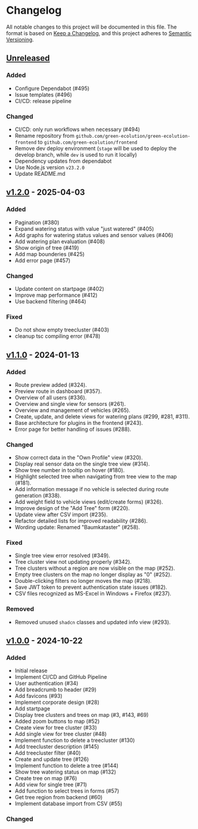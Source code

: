 # Changelog

All notable changes to this project will be documented in this file. The format is based on [Keep a Changelog](https://keepachangelog.com/en/1.1.0/), and this project adheres to [Semantic Versioning](https://semver.org/spec/v2.0.0.html).

## [Unreleased]

### Added

- Configure Dependabot (#495)
- Issue templates (#496)
- CI/CD: release pipeline

### Changed

- CI/CD: only run workflows when necessary (#494)
- Rename repository from `github.com/green-ecolution/green-ecolution-frontend` to `github.com/green-ecolution/frontend`
- Remove dev deploy environment (`stage` will be used to deploy the develop branch, while `dev` is used to run it locally)
- Dependency updates from dependabot
- Use Node.js version `v23.2.0`
- Update README.md

## [v1.2.0] - 2025-04-03

### Added

- Pagination (#380)
- Expand watering status with value "just watered" (#405)
- Add graphs for watering status values and sensor values (#406)
- Add watering plan evaluation (#408)
- Show origin of tree (#419)
- Add map bounderies (#425)
- Add error page (#457)

### Changed

- Update content on startpage (#402)
- Improve map performance (#412)
- Use backend filtering (#464)

### Fixed

- Do not show empty treecluster (#403)
- cleanup tsc compiling error (#478)

## [v1.1.0] - 2024-01-13

### Added

- Route preview added (#324).
- Preview route in dashboard (#357).
- Overview of all users (#336).
- Overview and single view for sensors (#261).
- Overview and management of vehicles (#265).
- Create, update, and delete views for watering plans (#299, #281, #311).
- Base architecture for plugins in the frontend (#243).
- Error page for better handling of issues (#288).

### Changed

- Show correct data in the "Own Profile" view (#320).
- Display real sensor data on the single tree view (#314).
- Show tree number in tooltip on hover (#180).
- Highlight selected tree when navigating from tree view to the map (#181).
- Add information message if no vehicle is selected during route generation (#338).
- Add weight field to vehicle views (edit/create forms) (#326).
- Improve design of the "Add Tree" form (#220).
- Update view after CSV import (#235).
- Refactor detailed lists for improved readability (#286).
- Wording update: Renamed "Baumkataster" (#258).

### Fixed

- Single tree view error resolved (#349).
- Tree cluster view not updating properly (#342).
- Tree clusters without a region are now visible on the map (#252).
- Empty tree clusters on the map no longer display as "0" (#252).
- Double-clicking filters no longer moves the map (#218).
- Save JWT token to prevent authentication state issues (#182).
- CSV files recognized as MS-Excel in Windows + Firefox (#237).

### Removed

- Removed unused `shadcn` classes and updated info view (#293).

## [v1.0.0] - 2024-10-22

### Added

- Initial release
- Implement CI/CD and GitHub Pipeline
- User authentication (#34)
- Add breadcrumb to header (#29)
- Add favicons (#93)
- Implement corporate design (#28)
- Add startpage
- Display tree clusters and trees on map (#3, #143, #69)
- Added zoom buttons to map (#52)
- Create view for tree cluster (#33)
- Add single view for tree cluster (#48)
- Implement function to delete a treecluster (#130)
- Add treecluster description (#145)
- Add treecluster filter (#40)
- Create and update tree (#126)
- Implement function to delete a tree (#144)
- Show tree watering status on map (#132)
- Create tree on map (#76)
- Add view for single tree (#71)
- Add function to select trees in forms (#57)
- Get tree region from backend (#60)
- Implement database import from CSV (#55)

### Changed

[Unreleased]: https://github.com/green-ecolution/frontend/compare/v1.0.0...HEAD
[v1.0.0]: https://github.com/green-ecolution/frontend/compare/c0b0e1...v1.0.0
[v1.1.0]: https://github.com/green-ecolution/frontend/compare/v1.0.0...v1.1.0
[v1.2.0]: https://github.com/green-ecolution/frontend/compare/v1.1.0...v1.2.0
